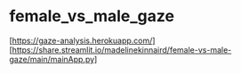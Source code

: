 # female_vs_male_gaze

[https://gaze-analysis.herokuapp.com/]
[https://share.streamlit.io/madelinekinnaird/female-vs-male-gaze/main/mainApp.py]
